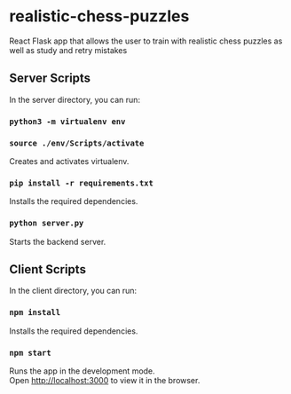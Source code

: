 # realistic-chess-puzzles
React Flask app that allows the user to train with realistic chess puzzles as well as study and retry mistakes

## Server Scripts

In the server directory, you can run:

### `python3 -m virtualenv env`
### `source ./env/Scripts/activate`

Creates and activates virtualenv.

### `pip install -r requirements.txt`

Installs the required dependencies.

### `python server.py`

Starts the backend server.

## Client Scripts

In the client directory, you can run:

### `npm install`

Installs the required dependencies.

### `npm start`

Runs the app in the development mode.\
Open [http://localhost:3000](http://localhost:3000) to view it in the browser.
